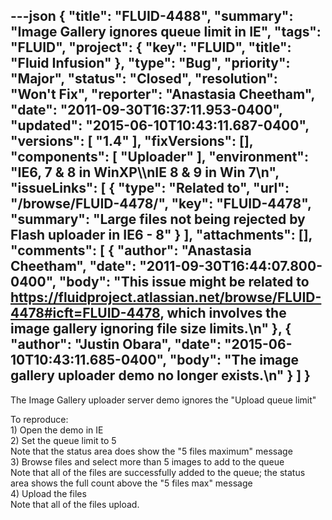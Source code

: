 ---json
{
  "title": "FLUID-4488",
  "summary": "Image Gallery ignores queue limit in IE",
  "tags": "FLUID",
  "project": {
    "key": "FLUID",
    "title": "Fluid Infusion"
  },
  "type": "Bug",
  "priority": "Major",
  "status": "Closed",
  "resolution": "Won't Fix",
  "reporter": "Anastasia Cheetham",
  "date": "2011-09-30T16:37:11.953-0400",
  "updated": "2015-06-10T10:43:11.687-0400",
  "versions": [
    "1.4"
  ],
  "fixVersions": [],
  "components": [
    "Uploader"
  ],
  "environment": "IE6, 7 & 8 in WinXP\\\nIE 8 & 9 in Win 7\n",
  "issueLinks": [
    {
      "type": "Related to",
      "url": "/browse/FLUID-4478/",
      "key": "FLUID-4478",
      "summary": "Large files not being rejected by Flash uploader in IE6 - 8"
    }
  ],
  "attachments": [],
  "comments": [
    {
      "author": "Anastasia Cheetham",
      "date": "2011-09-30T16:44:07.800-0400",
      "body": "This issue might be related to <https://fluidproject.atlassian.net/browse/FLUID-4478#icft=FLUID-4478>, which involves the image gallery ignoring file size limits.\n"
    },
    {
      "author": "Justin Obara",
      "date": "2015-06-10T10:43:11.685-0400",
      "body": "The image gallery uploader demo no longer exists.\n"
    }
  ]
}
---
The Image Gallery uploader server demo ignores the "Upload queue limit"

To reproduce:\
1\) Open the demo in IE\
2\) Set the queue limit to 5\
Note that the status area does show the "5 files maximum" message\
3\) Browse files and select more than 5 images to add to the queue\
Note that all of the files are successfully added to the queue; the status area shows the full count above the "5 files max" message\
4\) Upload the files\
Note that all of the files upload.

        